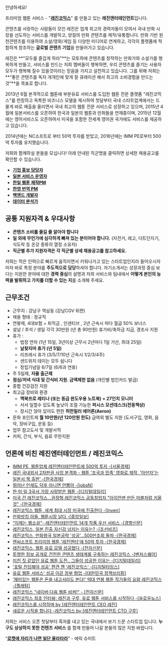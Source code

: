 안녕하세요!

프리미엄 웹툰 서비스 - "**[레진코믹스](http://www.lezhin.com)**" 를 만들고 있는 **레진엔터테인먼트**입니다.

콘텐츠를 사랑하는 사람들이 모인 레진은 업계 최고의 경력자들이 모여서 국내 만화 시장을 선도하는 서비스를 개발하고, 양질의 만화 콘텐츠를 제작/유통합니다. 만화 기반 원천콘텐츠를 이용하여 소설/영화/게임 등 다양한 미디어로 연계하고, 각각의 플랫폼에 적합하게 창조하는 **글로벌 콘텐츠 기업**을 만들어가고 있습니다. 

레진은 **"모두를 즐겁게 하라"**는 모토하에 콘텐츠를 창작하는 만화가와 소설가를 행복하게 만들고, 서비스를 만드는 저희 멤버들이 행복하면, 우리 콘텐츠를 즐기는 사용자 모두가 행복해 질수 있을것이라는 믿음을 가지고 실천하고 있습니다. 그를 위해 저희는 **“좋은 콘텐츠를 독자 개개인에 맞게 잘 큐레이션 해서 최고의 소비경험을 만드는 것”**을 목표로 합니다.

2013년 6월 본격적으로 웹툰에 부분유료 서비스를 도입한 웹툰 전문 플랫폼 "레진코믹스"를 런칭하고 독특한 비즈니스 모델을 제시하여 첫달부터 국내 스타트업계에서는 드물게 바로 매출을 올리면서 국내 최고의 웹툰 전문 서비스로 성장하고 있으며, 2015년 4월에 일본서비스를 오픈하여 한국과 일본의 웹툰과 만화들을 연재중이며, 2015년 12월에는 영어서비스도 오픈하여서 미국을 포함한 전세계 영어권 국가에도 서비스를 제공하고 있습니다. 

2014년에는 NC소프트로 부터 50억 투자를 받았고, 2016년에는 IMM PE로부터 500억 투자를 유치했습니다.


저희와 함께하실 분들을 모십니다! 아래 안내된 직군명을 클릭하면 상세한 채용공고를 확인할 수 있습니다. 

 - [**기업 홍보 담당자**](PR.md)
 - [**일본 서비스 운영자**](JP_Operation.md)
 - [**한일 웹툰 제작PM**](JP_translator_pm.md)
 - [**한영 번역 PM**](translator_pm.md)
 - [**백엔드 개발자**](backend_develop.md) 
 - [**데이터 분석가**](data_analyst.md) 
 


## 공통 지원자격 & 우대사항

- **콘텐츠 소비를 즐길 줄 알아야 합니다**
- **일 외에 무언가에 심각하게 빠져 있는 분이어야 합니다.** (자전거, 레고, 다트던지기, 식도락 등 온갖 종류의 열정 소유자)
- **직군별 추가 지원자격은 각 직군별 상세 채용공고를 참고하세요.**


저희는 작은 인력으로 빠르게 움직이면서 키워나가고 있는 스타트업인지라 들어오시자 마자 바로 특정 분야를 **주도적으로 담당**하셔야 합니다. 자기소개서는 성장과정 중심 보다는 지원한 분야에 대한 **경력 중심**의 설명과 저희 서비스와 팀내에서 **어떻게 본인의 능력을 발휘하고 가치를 더할 수 있는 지**를 소개해 주세요.


## 근무조건

- 근무지 : 강남구 역삼동 (강남CGV 뒤편)
- 채용 형태 : 정규직
- 연봉제, 4대보험 + 퇴직금 , 인센티브 , 2년 근속시 마다 월급 50% 보너스
- 설날 / 추석 / 생일 각각 30만원 (년 총 90만원) 휴가비/축하금 지급, 경조사 지원
- 휴가 :
  - 법정 연차 (1년 15일, 3년이상 근무시 2년마다 1일 가산, 최대 25일)
  - **날찾지마 휴가 (년 5일)**
  - 리프레시 휴가 (3/5/7/10년 근속시 1/2/3/4주)
  - 샌드위치 데이는 모두 쉽니다
  - 창립기념일 6/7일 (6/6과 연휴)
- 주 5일제, **자율 출근제**
- **점심/저녁 식대 및 간식비 지원. 금액제한 없음** (개인별 법인카드 발급)
- 종합 건강검진 지원
- 최고급 장비와 환경
  - **맥북프로 레티나 (또는 동급 윈도우용 노트북) + 27인치 모니터**
  - 서서 일할수 있도록 높낮이 조절 가능한 **퍼시스 모션데스크(전동책상)**
  - 장시간 앉아 있어도 편한 **허먼밀러 에어론(Aeron)**
- 문화 포인트제 **월 10만원(년 120만원 한도)** 급여외 별도 지원 (도서구입, 영화, 음악, 장비구입, 운동 등)
- 업무 참고도서 및 개발서적
- 커피, 간식, 부식, 음료 무한지원


## 언론에 비친 레진엔터테인먼트 / 레진코믹스

- [IMM PE, 웹툰업체 레진엔터테인먼트에 500억 투자  -[서울경제]](http://news.naver.com/main/read.nhn?mode=LSD&mid=sec&sid1=101&oid=011&aid=0002845393)
- [레진 국내외서 2차판권 사업 본격화 - 웹툰 '조국과 민족' 영화로 제작, '아만자'는 일본서 책 출판'  -[한국경제]](http://www.hankyung.com/news/app/newsview.php?aid=201606206555v)
- [뛰어난 인재도 덕후 아니면 안뽑아  -[jobsN]](http://blog.naver.com/jobarajob/220692082698)
- [한·미·일 3국서 가장 사랑받은 웹툰  -[디지털데일리]](http://www.ddaily.co.kr/news/article.html?no=141304)
- [미국 간 레진코믹스…권정혁 레진코믹스 공동창업자 "아이언맨 만든 마블처럼 키울 것"  -[한국경제]](http://www.hankyung.com/news/app/newsview.php?aid=2016012093951)
- [레진코믹스 웹툰, 세계 최대 시장 미국에 진출한다  -[Inven] ](http://sports.news.naver.com/esports/news/read.nhn?oid=442&aid=0000029074)
- [만화방집 아들, 웹툰시장 날다  -[중앙일보]](http://news.naver.com/main/read.nhn?mode=LSD&mid=sec&sid1=105&oid=025&aid=0002550711)
- [“이제는 웹소설”···레진엔터테인먼트 14개 작품 우선 서비스  -[경향신문]](http://news.naver.com/main/read.nhn?mode=LSD&mid=sec&sid1=105&oid=032&aid=0002631827)
- [레진코믹스, 일본 진출 자신감 넘치는 이유는?  -[조선비즈]](http://it.chosun.com/news/article.html?no=2806973)
- [레진코믹스, 만화왕국 일본공략 '성공'…500만조회 돌파  -[한국경제]](http://news.naver.com/main/read.nhn?mode=LSD&mid=sec&sid1=105&oid=015&aid=0003380384)
- [엔씨소프트,프리미엄 웹툰 '레진엔터'에 50억 투자  -[한국경제]](http://www.hankyung.com/news/app/newsview.php?aid=201404163683g)
- [레진코믹스, 웹툰 유료 모델 성공했다  -[전자신문]](http://www.etnews.com/20140321000104)
- [투명한 정보 공개로 건전한 콘텐츠 생태계를 구축하는 레진코믹스  -[벤처스퀘어] ](http://www.venturesquare.net/528778)
- [미친 짓 같았던 유료 웹툰 도전.. 그들이 성공한 이유는  -[디지털데일리] ](http://www.ddaily.co.kr/news/article.html?no=112732)
- ['포털 진입해야 성공' 편견 깬 '레진코믹스'  -[디지털타임스]](http://www.dt.co.kr/contents.html?article_no=2013123002012069607027&naver=stand)
- [유료 웹툰 서비스' 성공 이끈 정부 협업  -[대한민국 정책브리핑] ](http://www.korea.kr/policy/cultureView.do?newsId=148770632&call_from=naver_news)
- [‘재미있는 웹툰은 돈을 내고서라도 본다!’ 억대 연봉 웹툰 작가들의 요람 레진코믹스  -[플래텀] ](http://platum.kr/archives/15110)
- [레진코믹스 "네이버·다음 웹툰 비켜!" - [전자신문] ](http://www.etnews.com/news/contents/contents/2814626_1487.html)
- [레진코믹스 최초 인터뷰: 레진과 구루, 유료 웹툰 서비스를 시작하다  -[슬로우뉴스] ](http://slownews.kr/11108)
- [레진코믹스를 시작하며 by [레진엔터테인먼트 CEO 레진] ](http://lezhin.tistory.com/1072)
- [새로운 시작을 합니다  -레진코믹스 by [레진엔터테인먼트 CTO 구루] ](http://xguru.net/1362)


저희는 서비스 오픈 첫달부터 흑자를 내고 있는 국내에서 보기 드문 스타트업 입니다. **누구도 상상하지 못한 컨텐츠 서비스** 를 함께 만들어 나갈 분들의 많은 지원 바랍니다.


“[**로켓에 자리가 나면 일단 올라타라**](http://estima.wordpress.com/2012/05/28/sheryl/)" - 에릭 슈미트